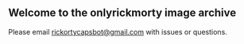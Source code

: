 ## Welcome to the onlyrickmorty image archive

Please email rickortycapsbot@gmail.com with issues or questions.
<!--
100 years
-->
